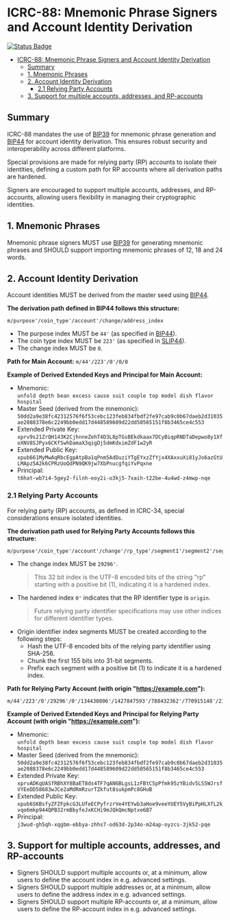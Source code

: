 # ICRC-88: Mnemonic Phrase Signers and Account Identity Derivation

[![Status Badge](https://img.shields.io/badge/STATUS-DRAFT-ffcc00.svg)](https://github.com/orgs/dfinity/projects/31)

<!-- TOC -->
* [ICRC-88: Mnemonic Phrase Signers and Account Identity Derivation](#icrc-88-mnemonic-phrase-signers-and-account-identity-derivation)
  * [Summary](#summary)
  * [1. Mnemonic Phrases](#1-mnemonic-phrases)
  * [2. Account Identity Derivation](#2-account-identity-derivation)
    * [2.1 Relying Party Accounts](#21-relying-party-accounts)
  * [3. Support for multiple accounts, addresses, and RP-accounts](#3-support-for-multiple-accounts-addresses-and-rp-accounts)
<!-- TOC -->

## Summary

ICRC-88 mandates the use of [BIP39](https://github.com/bitcoin/bips/blob/master/bip-0039.mediawiki) for mnemonic phrase generation and [BIP44](https://github.com/bitcoin/bips/blob/master/bip-0044.mediawiki) for account identity derivation. This ensures robust security and interoperability across different platforms.

Special provisions are made for relying party (RP) accounts to isolate their identities, defining a custom path for RP accounts where all derivation paths are hardened.

Signers are encouraged to support multiple accounts, addresses, and RP-accounts, allowing users flexibility in managing their cryptographic identities.

## 1. Mnemonic Phrases

Mnemonic phrase signers MUST use [BIP39](https://github.com/bitcoin/bips/blob/master/bip-0039.mediawiki) for generating mnemonic phrases and SHOULD support importing mnemonic phrases of 12, 18 and 24 words.

## 2. Account Identity Derivation

Account identities MUST be derived from the master seed using [BIP44](https://github.com/bitcoin/bips/blob/master/bip-0044.mediawiki).

**The derivation path defined in BIP44 follows this structure:**
```
m/purpose'/coin_type'/account'/change/address_index
```

- The purpose index MUST be `44'` (as specified in [BIP44](https://github.com/bitcoin/bips/blob/master/bip-0044.mediawiki)).
- The coin type index MUST be `223'` (as specified in [SLIP44](https://github.com/satoshilabs/slips/blob/master/slip-0044.md)).
- The change index MUST be `0`.

**Path for Main Account:** `m/44'/223'/0'/0/0`

**Example of Derived Extended Keys and Principal for Main Account:**
- Mnemonic:  
  `unfold depth bean excess cause suit couple top model dish flavor hospital`
- Master Seed (derived from the mnemonic):  
  `50dd2a9e38fc42312576f6f53cebc123feb834fbdf2fe97cab9c0b67daeb2d31035ae2088378e6c2249bb0edd17d448589609d22dd50565151f8b3465ce4c553`
- Extended Private Key:  
  `xprv9s21ZrQH143K2CjhnneZehT4D3L8pTGsBEkdkaax7DCyBiqpRNDTaDepwo8y1XfoXNV8SJPyx6CKfSwhDamaX3qigDj5dmKdximZdF1w2yR`
- Extended Public Key:  
  `xpub661MyMwAqRbcEgpAtpBa1qPnm5AdDuziYTgEYxzZfYjx4XAxxuXi81yJo6azGtULMApz5A2k6CPRzUoQdPN9QK9jw7XbPnucgfqiYvPqxne`
- Principal:  
  `t6hat-wb7i4-5gey2-filnh-eoy2i-o3kj5-7xaih-t22be-4u4wd-z4mwp-nqe`

### 2.1 Relying Party Accounts

For relying party (RP) accounts, as defined in ICRC-34, special considerations ensure isolated identities.

**The derivation path used for Relying Party Accounts follows this structure:**
```
m/purpose'/coin_type'/account'/change'/rp_type'/segment1'/segment2'/segment3'/segment4'/segment5'
```

- The change index MUST be `29296'`.
  > This 32 bit index is the UTF-8 encoded bits of the string "rp" starting with a positive bit (1), indicating it is a hardened index.
- The hardened index `0'` indicates that the RP identifier type is `origin`.
  > Future relying party identifier specifications may use other indices for different identifier types.
- Origin identifier index segments MUST be created according to the following steps:
    - Hash the UTF-8 encoded bits of the relying party identifier using SHA-256.
    - Chunk the first 155 bits into 31-bit segments.
    - Prefix each segment with a positive bit (1) to indicate it is a hardened index.

**Path for Relying Party Account (with origin "https://example.com"):**
```
m/44'/223'/0'/29296'/0'/134430806'/1427847593'/788432362'/770915148'/2128951988'
```

**Example of Derived Extended Keys and Principal for Relying Party Account (with origin "https://example.com"):**
- Mnemonic:  
  `unfold depth bean excess cause suit couple top model dish flavor hospital`
- Master Seed (derived from the mnemonic):  
  `50dd2a9e38fc42312576f6f53cebc123feb834fbdf2fe97cab9c0b67daeb2d31035ae2088378e6c2249bb0edd17d448589609d22dd50565151f8b3465ce4c553`
- Extended Private Key:  
  `xprvADKqUASfRBhXY8BaET8ds4TF7qAN6BLgsL1zFBtC5pPfmk95zYBidv5LS5WJrsfVYEeDD58683wJCe2aMdRmRzurTZkfut8sukpmPc8GHuB`
- Extended Public Key:  
  `xpub6SKBsfyZFZFpkcG3LUfeECPyfrzrVe4YEYwb3aHoe9veeYUEY5VyBiPpHLXfL2kvqo6mkp944QPB32rmBbyfeJxKCHi9mJQkQmcNptxe6B7`
- Principal:  
  `j3wud-gh5qh-xqgbm-ebbya-zhhs7-od63d-2p34o-m24ap-oyzcs-3jk52-pqe`

## 3. Support for multiple accounts, addresses, and RP-accounts

- Signers SHOULD support multiple accounts or, at a minimum, allow users to define the account index in e.g. advanced settings.
- Signers SHOULD support multiple addresses or, at a minimum, allow users to define the address index in e.g. advanced settings.
- Signers SHOULD support multiple RP-accounts or, at a minimum, allow users to define the RP-account index in e.g. advanced settings.
